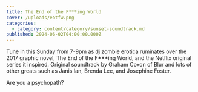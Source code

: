 ```yaml
---
title: The End of the F***ing World
cover: /uploads/eotfw.png
categories:
  - category: content/category/sunset-soundtrack.md
published: 2024-06-02T04:00:00.000Z
---
```


Tune in this Sunday from 7-9pm as dj zombie erotica ruminates over the 2017 graphic novel, The End of the F\*\*\*ing World, and the Netflix original series it inspired. Original soundtrack by Graham Coxon of Blur and lots of other greats such as Janis Ian, Brenda Lee, and Josephine Foster. 

Are you a psychopath?
